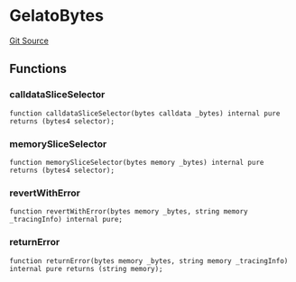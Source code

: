 # GelatoBytes
[Git Source](https://github.com/supafinance/supa-foundry/blob/00eb35447ebc05e824f31afa1581898206764621/src/gelato/GelatoBytes.sol)


## Functions
### calldataSliceSelector


```solidity
function calldataSliceSelector(bytes calldata _bytes) internal pure returns (bytes4 selector);
```

### memorySliceSelector


```solidity
function memorySliceSelector(bytes memory _bytes) internal pure returns (bytes4 selector);
```

### revertWithError


```solidity
function revertWithError(bytes memory _bytes, string memory _tracingInfo) internal pure;
```

### returnError


```solidity
function returnError(bytes memory _bytes, string memory _tracingInfo) internal pure returns (string memory);
```

